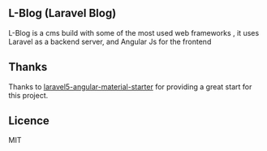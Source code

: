 ## L-Blog (Laravel Blog)
L-Blog is a cms build with some of the most used web frameworks , it uses Laravel as a backend server, and Angular Js for the frontend

## Thanks
Thanks to [laravel5-angular-material-starter](https://github.com/jadjoubran/laravel5-angular-material-starter) for providing a great start for this project.

## Licence
MIT